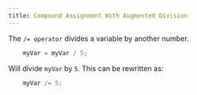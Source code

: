 ```yaml
---
title: Compound Assignment With Augmented Division
---
```

The `/= operator` divides a variable by another number.
```javascript
    myVar = myVar / 5;
```
Will divide `myVar` by `5`. This can be rewritten as:
```javascript
    myVar /= 5;
```